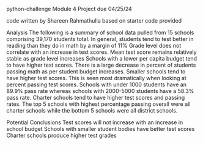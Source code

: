python-challenge
Module 4 Project due 04/25/24

code written by Shareen Rahmathulla based on starter code provided

Analysis
The following is a summary of school data pulled from 15 schools comprising 39,170 students total.
	In general, students tend to test better in reading than they do in math by a margin of 11%
	Grade level does not correlate with an increase in test scores. Mean test score remains relatively stable as grade level increases
	Schools with a lower per capita budget tend to have higher test scores. There is a large decrease in percent of students passing math as per student budget increases.
	Smaller schools tend to have higher test scores. This is seen most dramatically when looking at percent passing test scores. Schools with under 1000 students have an 89.9% pass rate whereas schools with 2000-5000 students have a 58.3% pass rate.
	Charter schools tend to have higher test scores and passing rates. The top 5 schools with highest percentage passing overall were all charter schools while the bottom 5 schools were all district schools.

Potential Conclusions
	Test scores will not increase with an increase in school budget
	Schools with smaller student bodies have better test scores
	Charter schools produce higher test grades

